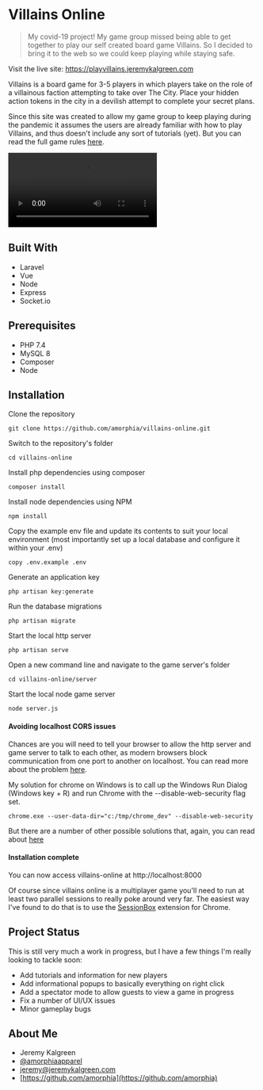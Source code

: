 # Villains Online

> My covid-19 project! My game group missed being able to get together to play our self created board game Villains. So I decided to bring it to the web so we could keep playing while staying safe.

Visit the live site:
https://playvillains.jeremykalgreen.com

Villains is a board game for 3-5 players in which players take on the role of a villainous faction attempting to take over The City. Place your hidden action tokens in the city in a devilish attempt to complete your secret plans.  

Since this site was created to allow my game group to keep playing during the pandemic it assumes the users are already familiar with how to play Villains, and thus doesn't include any sort of tutorials (yet). But you can read the full game rules [here](public/files/villains_full_rules.pdf). 

![](public/images/readme/villains.mp4)


## Built With
* Laravel
* Vue
* Node
* Express
* Socket.io

## Prerequisites

* PHP 7.4
* MySQL 8
* Composer
* Node

## Installation

Clone the repository

    git clone https://github.com/amorphia/villains-online.git

Switch to the repository's folder

    cd villains-online

Install php dependencies using composer

    composer install
    
Install node dependencies using NPM

    npm install
    
Copy the example env file and update its contents to suit your local environment (most importantly set up a local database and configure it within your .env)

    copy .env.example .env

Generate an application key

    php artisan key:generate

Run the database migrations

    php artisan migrate
    

Start the local http server

    php artisan serve
    
Open a new command line and navigate to the game server's folder

    cd villains-online/server
    
Start the local node game server

    node server.js    

#### Avoiding localhost CORS issues

Chances are you will need to tell your browser to allow the http server and game server to talk to each other, as modern browsers block communication from one port to another on localhost. You can read more about the problem [here](https://medium.com/swlh/avoiding-cors-errors-on-localhost-in-2020-5a656ed8cefa).  

My solution for chrome on Windows is to call up the Windows Run Dialog (Windows key + R) and run Chrome with the --disable-web-security flag set.

    chrome.exe --user-data-dir="c:/tmp/chrome_dev" --disable-web-security 
       
But there are a number of other possible solutions that, again, you can read about [here](https://medium.com/swlh/avoiding-cors-errors-on-localhost-in-2020-5a656ed8cefa)

#### Installation complete 

You can now access villains-online at http://localhost:8000 

Of course since villains online is a multiplayer game you'll need to run at least two parallel sessions to really poke around very far. The easiest way I've found to do that is to use the [SessionBox](https://chrome.google.com/webstore/detail/sessionbox-multi-login-to/megbklhjamjbcafknkgmokldgolkdfig?hl=en) extension for Chrome. 

## Project Status

This is still very much a work in progress, but I have a few things I'm really looking to tackle soon:
* Add tutorials and information for new players
* Add informational popups to basically everything on right click
* Add a spectator mode to allow guests to view a game in progress
* Fix a number of UI/UX issues
* Minor gameplay bugs



## About Me

* Jeremy Kalgreen 
* [@amorphiaapparel](https://twitter.com/amorphiaapparel)
* jeremy@jeremykalgreen.com
* [https://github.com/amorphia](https://github.com/amorphia)

